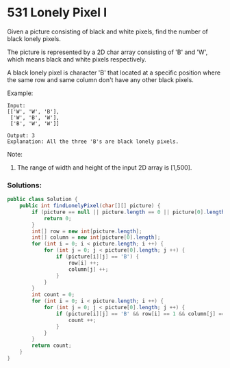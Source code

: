 # 531 Lonely Pixel I
Given a picture consisting of black and white pixels, find the number of black lonely pixels.

The picture is represented by a 2D char array consisting of 'B' and 'W', which means black and white pixels respectively.

A black lonely pixel is character 'B' that located at a specific position where the same row and same column don't have any other black pixels.

Example:
```
Input: 
[['W', 'W', 'B'],
 ['W', 'B', 'W'],
 ['B', 'W', 'W']]

Output: 3
Explanation: All the three 'B's are black lonely pixels.
```
Note:
1. The range of width and height of the input 2D array is [1,500].

### Solutions:

```java
public class Solution {
    public int findLonelyPixel(char[][] picture) {
        if (picture == null || picture.length == 0 || picture[0].length == 0) {
            return 0;
        }
        int[] row = new int[picture.length];
        int[] column = new int[picture[0].length];
        for (int i = 0; i < picture.length; i ++) {
            for (int j = 0; j < picture[0].length; j ++) {
                if (picture[i][j] == 'B') {
                    row[i] ++;
                    column[j] ++;
                }
            }
        }
        int count = 0;
        for (int i = 0; i < picture.length; i ++) {
            for (int j = 0; j < picture[0].length; j ++) {
                if (picture[i][j] == 'B' && row[i] == 1 && column[j] == 1) {
                    count ++;
                }
            }
        }
        return count;
    }
}
```